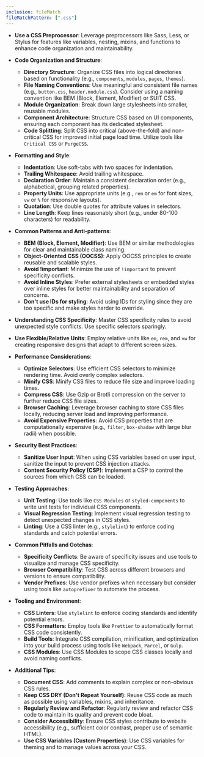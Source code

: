 ```yaml
---
inclusion: fileMatch
fileMatchPattern: [".css"]
---
```


* **Use a CSS Preprocessor**: Leverage preprocessors like Sass, Less, or Stylus for features like variables, nesting, mixins, and functions to enhance code organization and maintainability.

* **Code Organization and Structure**:

  * **Directory Structure**: Organize CSS files into logical directories based on functionality (e.g., `components`, `modules`, `pages`, `themes`).
  * **File Naming Conventions**: Use meaningful and consistent file names (e.g., `button.css`, `header.module.css`). Consider using a naming convention like BEM (Block, Element, Modifier) or SUIT CSS.
  * **Module Organization**: Break down large stylesheets into smaller, reusable modules.
  * **Component Architecture**: Structure CSS based on UI components, ensuring each component has its dedicated stylesheet.
  * **Code Splitting**: Split CSS into critical (above-the-fold) and non-critical CSS for improved initial page load time. Utilize tools like `Critical CSS` or `PurgeCSS`.

* **Formatting and Style**:

  * **Indentation**: Use soft-tabs with two spaces for indentation.
  * **Trailing Whitespace**: Avoid trailing whitespace.
  * **Declaration Order**: Maintain a consistent declaration order (e.g., alphabetical, grouping related properties).
  * **Property Units**: Use appropriate units (e.g., `rem` or `em` for font sizes, `vw` or `%` for responsive layouts).
  * **Quotation**: Use double quotes for attribute values in selectors.
  * **Line Length**: Keep lines reasonably short (e.g., under 80-100 characters) for readability.

* **Common Patterns and Anti-patterns**:

  * **BEM (Block, Element, Modifier)**: Use BEM or similar methodologies for clear and maintainable class naming.
  * **Object-Oriented CSS (OOCSS)**: Apply OOCSS principles to create reusable and scalable styles.
  * **Avoid !important**: Minimize the use of `!important` to prevent specificity conflicts.
  * **Avoid Inline Styles**: Prefer external stylesheets or embedded styles over inline styles for better maintainability and separation of concerns.
  * **Don't use IDs for styling**: Avoid using IDs for styling since they are too specific and make styles harder to override.

* **Understanding CSS Specificity**: Master CSS specificity rules to avoid unexpected style conflicts. Use specific selectors sparingly.

* **Use Flexible/Relative Units**: Employ relative units like `em`, `rem`, and `vw` for creating responsive designs that adapt to different screen sizes.

* **Performance Considerations**:

  * **Optimize Selectors**: Use efficient CSS selectors to minimize rendering time. Avoid overly complex selectors.
  * **Minify CSS**: Minify CSS files to reduce file size and improve loading times.
  * **Compress CSS**: Use Gzip or Brotli compression on the server to further reduce CSS file sizes.
  * **Browser Caching**: Leverage browser caching to store CSS files locally, reducing server load and improving performance.
  * **Avoid Expensive Properties**: Avoid CSS properties that are computationally expensive (e.g., `filter`, `box-shadow` with large blur radii) when possible.

* **Security Best Practices**:

  * **Sanitize User Input**: When using CSS variables based on user input, sanitize the input to prevent CSS injection attacks.
  * **Content Security Policy (CSP)**: Implement a CSP to control the sources from which CSS can be loaded.

* **Testing Approaches**:

  * **Unit Testing**: Use tools like `CSS Modules` or `styled-components` to write unit tests for individual CSS components.
  * **Visual Regression Testing**: Implement visual regression testing to detect unexpected changes in CSS styles.
  * **Linting**: Use a CSS linter (e.g., `stylelint`) to enforce coding standards and catch potential errors.

* **Common Pitfalls and Gotchas**:

  * **Specificity Conflicts**: Be aware of specificity issues and use tools to visualize and manage CSS specificity.
  * **Browser Compatibility**: Test CSS across different browsers and versions to ensure compatibility.
  * **Vendor Prefixes**: Use vendor prefixes when necessary but consider using tools like `autoprefixer` to automate the process.

* **Tooling and Environment**:

  * **CSS Linters**: Use `stylelint` to enforce coding standards and identify potential errors.
  * **CSS Formatters**: Employ tools like `Prettier` to automatically format CSS code consistently.
  * **Build Tools**: Integrate CSS compilation, minification, and optimization into your build process using tools like `Webpack`, `Parcel`, or `Gulp`.
  * **CSS Modules**: Use CSS Modules to scope CSS classes locally and avoid naming conflicts.

* **Additional Tips**:

  * **Document CSS**: Add comments to explain complex or non-obvious CSS rules.
  * **Keep CSS DRY (Don't Repeat Yourself)**: Reuse CSS code as much as possible using variables, mixins, and inheritance.
  * **Regularly Review and Refactor**: Regularly review and refactor CSS code to maintain its quality and prevent code bloat.
  * **Consider Accessibility**: Ensure CSS styles contribute to website accessibility (e.g., sufficient color contrast, proper use of semantic HTML).
  * **Use CSS Variables (Custom Properties)**: Use CSS variables for theming and to manage values across your CSS.
